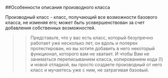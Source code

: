 ##Особенности описания производного класса

Производный класс - класс, получающий все возможности базового класса, не изменяя его; может быть усовершенствован за счет добавления собственных возможностей.

>>Представьте, что у вас есть класс, который безупречно работает уже несколько лет, он вдоль и поперек протестирован, но вы хотите добавить в него некоторый функционал, которого вам не хватает. И чтобы Вам не заниматься переписыванием класса, копированием кода (!) и новой отладкой, вы просто создаете производный от него класс и мучаетесь уже с ним, не затрагивая базовый. 

